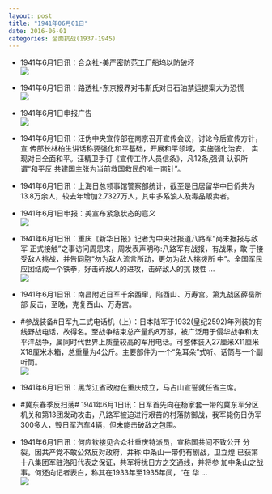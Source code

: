 ```yaml
---
layout: post
title: "1941年06月01日"
date: 2016-06-01
categories: 全面抗战(1937-1945)
---
```


<meta name="referrer" content="no-referrer" />

- 1941年6月1日讯：合众社-美严密防范工厂船坞以防破坏 <br/><img src="https://ww1.sinaimg.cn/large/aca367d8jw1f4g4brtapsj208s0e0gnk.jpg" />

- 1941年6月1日讯：路透社-东京报界对韦斯氏对日石油禁运提案大为恐慌 <br/><img src="https://ww3.sinaimg.cn/large/aca367d8jw1f4g2l4v501j20gn06rabw.jpg" />

- 1941年6月1日申报广告 <br/><img src="https://ww3.sinaimg.cn/large/aca367d8jw1f4g0v1q0iej20ix0gzae3.jpg" />

- 1941年6月1日讯：汪伪中央宣传部在南京召开宣传会议，讨论今后宣传方针，宣 传部长林柏生讲话称要强化和平基础，开展和平领域，实施强化治安， 实现对日全面和平。汪精卫手订《宣传工作人员信条》，凡12条,强调 认识所谓“和平反 共建国主张为当前救国救民的唯一南针”。 

- 1941年6月1日讯：上海日总领事馆警察部统计，截至是日居留华中日侨共为 13.8万余人，较去年增加2.7327万人，其中多系浪人及毒品贩卖者。 

- 1941年6月1日申报：美宣布紧急状态的意义 <br/><img src="https://ww2.sinaimg.cn/large/aca367d8jw1f4fmzimak1j20oh14qtwa.jpg" />

- 1941年6月1日讯：重庆《新华日报》记者为中央社报道八路军“尚未据报与敌军 正式接触”之事访问周恩来，周发表声明称:八路军有战报，有战果，敢 于接受敌人挑战，并告同胞“勿为敌人流言所动，更勿为敌人挑拨所 中”。全国军民应团结成一个铁拳，好击碎敌人的进攻，击碎敌人的挑 拨性 ... <br/><img src="https://ww1.sinaimg.cn/large/aca367d8jw1f4fl9emxvuj20c809z0u1.jpg" />

- 1941年6月1日讯：南昌附近日军千余西窜，陷西山、万寿宫。第九战区薛岳所部 反击，至晚，克复西山、万寿宫。 

- #参战装备#日军九二式电话机（上）：日本陆军于1932(皇纪2592)年列装的有线野战电话，故得名。至战争结束总产量约8万部，被广泛用于侵华战争和太平洋战争，属同时代世界上质量较高的军用电话。可整体装入27厘米X11厘米X18厘米木箱，总重量为4公斤。主要部件为一个“兔耳朵”式听、话筒与一个副听筒。 <br/><img src="https://ww1.sinaimg.cn/large/aca367d8jw1f4fhs81lw6j20dw1tydr6.jpg" />

- 1941年6月1日讯：黑龙江省政府在重庆成立，马占山宣誓就任省主席。 

- #冀东春季反扫荡# 1941年6月1日讯：日军首先向在杨家套一带的冀东军分区机关和第13团发动攻击，八路军被迫进行艰苦的村落防御战，我军毙伤日伪军300多人，毁日军汽车4辆，但未能击破敌之包围。 

- 1941年6月1日讯：何应钦接见合众社重庆特派员，宣称国共间不致公开 分裂，因共产党不敢公然反对政府，并称:中条山一带仍有剧战，卫立煌 已获第十八集团军驻洛阳代表之保证，共军将扰日方之交通线，并将参 加中条山之战事。何还向记者表白，称其在1933年至1935年间，“在 华 ... <br/><img src="https://ww3.sinaimg.cn/large/aca367d8jw1f4fckj8k1pj20c80bxtaf.jpg" />

